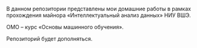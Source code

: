 В данном репозитории представлены мои домашние работы в рамках прохождения майнора «Интеллектуальный анализ данных» НИУ ВШЭ.

ОМО – курс «Основы машинного обучения». 

Репозиторий будет дополняться. 
